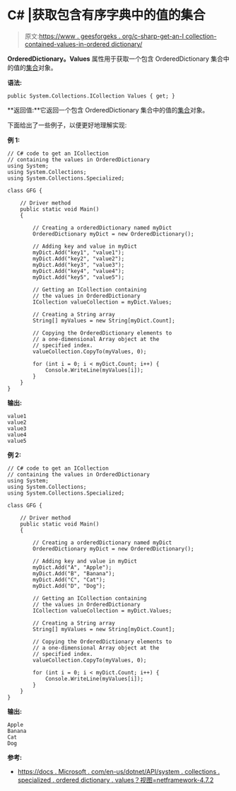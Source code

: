 # C# |获取包含有序字典中的值的集合

> 原文:[https://www . geesforgeks . org/c-sharp-get-an-I collection-contained-values-in-ordered dictionary/](https://www.geeksforgeeks.org/c-sharp-get-an-icollection-containing-values-in-ordereddictionary/)

**OrderedDictionary。Values** 属性用于获取一个包含 OrderedDictionary 集合中的值的[集合](https://docs.microsoft.com/en-us/dotnet/api/system.collections.icollection?view=netframework-4.7.2)对象。

**语法:**

```
public System.Collections.ICollection Values { get; }

```

**返回值:**它返回一个包含 OrderedDictionary 集合中的值的[集合](https://docs.microsoft.com/en-us/dotnet/api/system.collections.icollection?view=netframework-4.7.2)对象。

下面给出了一些例子，以便更好地理解实现:

**例 1:**

```
// C# code to get an ICollection
// containing the values in OrderedDictionary
using System;
using System.Collections;
using System.Collections.Specialized;

class GFG {

    // Driver method
    public static void Main()
    {

        // Creating a orderedDictionary named myDict
        OrderedDictionary myDict = new OrderedDictionary();

        // Adding key and value in myDict
        myDict.Add("key1", "value1");
        myDict.Add("key2", "value2");
        myDict.Add("key3", "value3");
        myDict.Add("key4", "value4");
        myDict.Add("key5", "value5");

        // Getting an ICollection containing
        // the values in OrderedDictionary
        ICollection valueCollection = myDict.Values;

        // Creating a String array
        String[] myValues = new String[myDict.Count];

        // Copying the OrderedDictionary elements to
        // a one-dimensional Array object at the
        // specified index.
        valueCollection.CopyTo(myValues, 0);

        for (int i = 0; i < myDict.Count; i++) {
            Console.WriteLine(myValues[i]);
        }
    }
}
```

**输出:**

```
value1
value2
value3
value4
value5

```

**例 2:**

```
// C# code to get an ICollection
// containing the values in OrderedDictionary
using System;
using System.Collections;
using System.Collections.Specialized;

class GFG {

    // Driver method
    public static void Main()
    {

        // Creating a orderedDictionary named myDict
        OrderedDictionary myDict = new OrderedDictionary();

        // Adding key and value in myDict
        myDict.Add("A", "Apple");
        myDict.Add("B", "Banana");
        myDict.Add("C", "Cat");
        myDict.Add("D", "Dog");

        // Getting an ICollection containing
        // the values in OrderedDictionary
        ICollection valueCollection = myDict.Values;

        // Creating a String array
        String[] myValues = new String[myDict.Count];

        // Copying the OrderedDictionary elements to
        // a one-dimensional Array object at the
        // specified index.
        valueCollection.CopyTo(myValues, 0);

        for (int i = 0; i < myDict.Count; i++) {
            Console.WriteLine(myValues[i]);
        }
    }
}
```

**输出:**

```
Apple
Banana
Cat
Dog

```

**参考:**

*   [https://docs . Microsoft . com/en-us/dotnet/API/system . collections . specialized . ordered dictionary . values？视图=netframework-4.7.2](https://docs.microsoft.com/en-us/dotnet/api/system.collections.specialized.ordereddictionary.values?view=netframework-4.7.2)